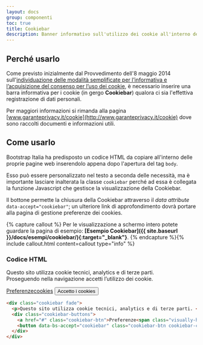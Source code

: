 ```yaml
---
layout: docs
group: componenti
toc: true
title: Cookiebar
description: Banner informativo sull'utilizzo dei cookie all'interno del sito web
---
```


## Perché usarlo

Come previsto inizialmente dal Provvedimento dell'8 maggio 2014 sull'[individuazione delle modalità semplificate per l’informativa e l’acquisizione del consenso per l’uso dei cookie](http://www.garanteprivacy.it/web/guest/home/docweb/-/docweb-display/docweb/3118884), è necessario inserire una barra informativa per i cookie (in gergo **Cookiebar**) qualora ci sia l'effettiva registrazione di dati personali.

Per maggiori informazioni si rimanda alla pagina [www.garanteprivacy.it/cookie](http://www.garanteprivacy.it/cookie) dove sono raccolti documenti e informazioni utili.

## Come usarlo

Bootstrap Italia ha predisposto un codice HTML da copiare all'interno delle proprie pagine web inserendolo appena dopo l'apertura del tag `body`.

Esso può essere personalizzato nel testo a seconda delle necessità, ma è importante lasciare inalterata la classe `cookiebar` perché ad essa è collegata la funzione Javascript che gestisce la visualizzazione della Cookiebar.

Il bottone permette la chiusura della Cookiebar attraverso il _data attribute_ `data-accept="cookiebar"`; un ulteriore link di approfondimento dovrà portare alla pagina di gestione preferenze dei cookies.

{% capture callout %}
Per le visualizzazione a schermo intero potete guardare la pagina di esempio: **[Esempio Cookiebar]({{ site.baseurl }}/docs/esempi/cookiebar/){:target="\_blank"}**.
{% endcapture %}{% include callout.html content=callout type="info" %}

### Codice HTML
<script>
  document.addEventListener("DOMContentLoaded", function() {
    bootstrap.Cookiebar.clearCookie()
  })
</script>

<style>
  /* Style override for Documentation purposes */

  .bd-example .cookiebar {
    /*display: block !important;*/
    position: relative !important;
  }

  /*@media (min-width: 768px) {
    .bd-example .cookiebar {
      display: flex !important;
    }
  }*/

}
</style>
<div class="bd-example">
    <div class="cookiebar fade">
        <p>Questo sito utilizza cookie tecnici, analytics e di terze parti. <br>Proseguendo nella navigazione accetti l’utilizzo dei cookie.</p>
        <div class="cookiebar-buttons">
            <a href="#" class="cookiebar-btn">Preferenze<span class="visually-hidden">cookies</span></a>
            <button data-bs-accept="cookiebar" class="cookiebar-btn cookiebar-confirm">Accetto<span class="visually-hidden"> i cookies</span></button>
        </div>
    </div>
</div>

```html
<div class="cookiebar fade">
  <p>Questo sito utilizza cookie tecnici, analytics e di terze parti. <br />Proseguendo nella navigazione accetti l’utilizzo dei cookie.</p>
  <div class="cookiebar-buttons">
    <a href="#" class="cookiebar-btn">Preferenze<span class="visually-hidden">cookies</span></a>
    <button data-bs-accept="cookiebar" class="cookiebar-btn cookiebar-confirm">Accetto<span class="visually-hidden"> i cookies</span></button>
  </div>
</div>
```
